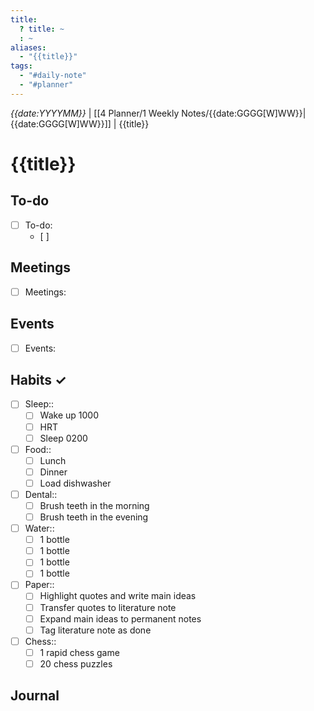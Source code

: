 ```yaml
---
title:
  ? title: ~
  : ~
aliases:
  - "{{title}}"
tags:
  - "#daily-note"
  - "#planner"
---
```


*{{date:YYYYMM}}* | \[\[4 Planner/1 Weekly Notes/{{date:GGGG\[W\]WW}}|{{date:GGGG\[W\]WW}}\]\] | {{title}}

# {{title}}

## To-do

* [ ] To-do:
  * [ ] 

## Meetings

* [ ] Meetings:

## Events

* [ ] Events:

## Habits ✓

* [ ] Sleep:: 
  * [ ] Wake up 1000
  * [ ] HRT
  * [ ] Sleep 0200
* [ ] Food:: 
  * [ ] Lunch
  * [ ] Dinner
  * [ ] Load dishwasher
* [ ] Dental:: 
  * [ ] Brush teeth in the morning
  * [ ] Brush teeth in the evening
* [ ] Water:: 
  * [ ] 1 bottle
  * [ ] 1 bottle
  * [ ] 1 bottle
  * [ ] 1 bottle
* [ ] Paper:: 
  * [ ] Highlight quotes and write main ideas
  * [ ] Transfer quotes to literature note
  * [ ] Expand main ideas to permanent notes
  * [ ] Tag literature note as done
* [ ] Chess:: 
  * [ ] 1 rapid chess game
  * [ ] 20 chess puzzles

## Journal
